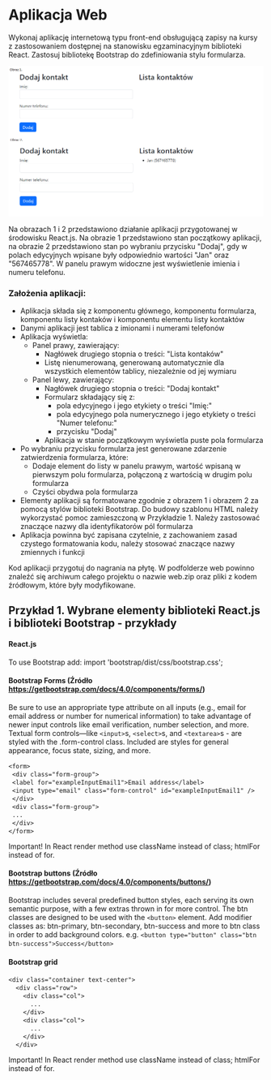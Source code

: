 # Aplikacja Web

Wykonaj aplikację internetową typu front-end obsługującą zapisy na kursy z zastosowaniem dostępnej na stanowisku egzaminacyjnym biblioteki React. Zastosuj bibliotekę Bootstrap do zdefiniowania stylu formularza.

![alt-text](https://github.com/jakubir/kontakty-react/blob/main/zdj.png?raw=true)

Na obrazach 1 i 2 przedstawiono działanie aplikacji przygotowanej w środowisku React.js. Na obrazie 1 przedstawiono stan początkowy aplikacji, na obrazie 2 przedstawiono stan po wybraniu przycisku "Dodaj", gdy w polach edycyjnych wpisane były odpowiednio wartości "Jan" oraz "567465778". W panelu prawym widoczne jest wyświetlenie imienia i numeru telefonu.

### Założenia aplikacji:
- Aplikacja składa się z komponentu głównego, komponentu formularza, komponentu listy kontaków i komponentu elementu listy kontaktów
- Danymi aplikacji jest tablica z imionami i numerami telefonów
- Aplikacja wyświetla:
    - Panel prawy, zawierający:
        - Nagłówek drugiego stopnia o treści: "Lista kontaków"
        - Listę nienumerowaną, generowaną automatycznie dla wszystkich elementów tablicy, niezależnie od jej wymiaru
    - Panel lewy, zawierający:
        - Nagłówek drugiego stopnia o treści: "Dodaj kontakt"
        - Formularz składający się z:
            - pola edycyjnego i jego etykiety o treści "Imię:"
            - pola edycyjnego pola numerycznego i jego etykiety o treści "Numer telefonu:"
            - przycisku "Dodaj"
        - Aplikacja w stanie początkowym wyświetla puste pola formularza
- Po wybraniu przycisku formularza jest generowane zdarzenie zatwierdzenia formularza, które: 
    - Dodaje element do listy w panelu prawym, wartość wpisaną w pierwszym polu formularza, połączoną z wartością w drugim polu formularza
    - Czyści obydwa pola formularza
- Elementy aplikacji są formatowane zgodnie z obrazem 1 i obrazem 2 za pomocą stylów biblioteki Bootstrap. Do budowy szablonu HTML należy wykorzystać pomoc zamieszczoną w Przykładzie 1. Należy zastosować znaczące nazwy dla identyfikatorów pól formularza
- Aplikacja powinna być zapisana czytelnie, z zachowaniem zasad czystego formatowania kodu, należy stosować znaczące nazwy zmiennych i funkcji

Kod aplikacji przygotuj do nagrania na płytę. W podfolderze web powinno znaleźć się archiwum całego projektu o nazwie web.zip oraz pliki z kodem źródłowym, które były modyfikowane.


## Przykład 1. Wybrane elementy biblioteki React.js i biblioteki Bootstrap - przykłady
#### React.js
To use Bootstrap add: import 'bootstrap/dist/css/bootstrap.css';
#### Bootstrap Forms (Źródło https://getbootstrap.com/docs/4.0/components/forms/)
Be sure to use an appropriate type attribute on all inputs (e.g., email for email address or number for numerical information) to take advantage of newer input controls like email verification, number selection, and more.
Textual form controls—like ```<input>```s, ```<select>```s, and ```<textarea>```s - are styled with the .form-control class. 
Included are styles for general appearance, focus state, sizing, and more.
```
<form>
 <div class="form-group">
 <label for="exampleInputEmail1">Email address</label>
 <input type="email" class="form-control" id="exampleInputEmail1" />
 </div>
 <div class="form-group"> 
 ...
 </div>
</form>
```
Important! In React render method use className instead of class; htmlFor instead of for.
#### Bootstrap buttons (Źródło https://getbootstrap.com/docs/4.0/components/buttons/)
Bootstrap includes several predefined button styles, each serving its own semantic purpose, with a few 
extras thrown in for more control. The btn classes are designed to be used with 
the ```<button>``` element. Add modifier classes as: btn-primary, btn-secondary, btn-success and more to 
btn class in order to add background colors.
e.g. ```<button type="button" class="btn btn-success">Success</button>```
#### Bootstrap grid
```
<div class="container text-center">
  <div class="row">
    <div class="col">
      ...
    </div>
    <div class="col">
      ...
    </div>
  </div>
```
Important! In React render method use className instead of class; htmlFor instead of for.
